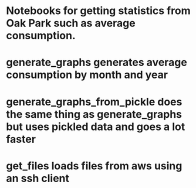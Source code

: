 Notebooks for getting statistics from Oak Park 
such as average consumption. 
=============================================

generate_graphs generates average consumption by 
month and year
=============================================

generate_graphs_from_pickle does the same thing as
generate_graphs but uses pickled data and goes a lot 
faster
=============================================

get_files loads files from aws using an ssh client
=============================================
